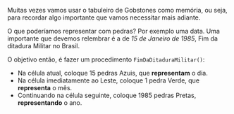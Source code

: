 Muitas vezes vamos usar o tabuleiro de Gobstones como memória, ou seja, para recordar algo importante que vamos necessitar mais adiante.

O que poderíamos representar com pedras? Por exemplo uma data. Uma importante que devemos relembrar é a de _15 de Janeiro de 1985_,  Fim da ditadura Militar no Brasil.

O objetivo então, é fazer um procedimento `FimDaDitaduraMilitar()`:

* Na célula atual, coloque 15 pedras Azuis, que **representam** o dia.
* Na célula imediatamente ao Leste, coloque 1 pedra Verde, que **representa** o mês.
* Continuando na célula seguinte, coloque 1985 pedras Pretas, **representando** o ano.
